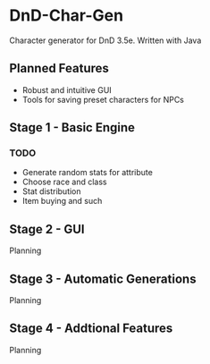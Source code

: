 # DnD-Char-Gen

Character generator for DnD 3.5e. Written with Java

## Planned Features

* Robust and intuitive GUI
* Tools for saving preset characters for NPCs

## Stage 1 - Basic Engine

### TODO

* Generate random stats for attribute
* Choose race and class
* Stat distribution
* Item buying and such

## Stage 2 - GUI
Planning

## Stage 3 - Automatic Generations
Planning

## Stage 4 - Addtional Features
Planning
